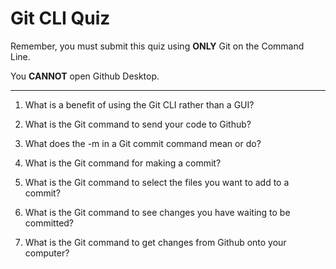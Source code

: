 # Git CLI Quiz

Remember, you must submit this quiz using __ONLY__ Git on the Command Line. 

You __CANNOT__ open Github Desktop.

---

1. What is a benefit of using the Git CLI rather than a GUI?

<!-- CLI provide better flexibility to compare to GUI -->

2. What is the Git command to send your code to Github?

<!-- git push command -->

3. What does the -m in a Git commit command mean or do?

<!-- -m add commit message to the commit -->

4. What is the Git command for making a commit?

<!-- git commit command -->

5. What is the Git command to select the files you want to add to a commit?

<!-- git add -->

6. What is the Git command to see changes you have waiting to be committed?

<!-- git diff -->

7. What is the Git command to get changes from Github onto your computer?

<!-- git pull -->
